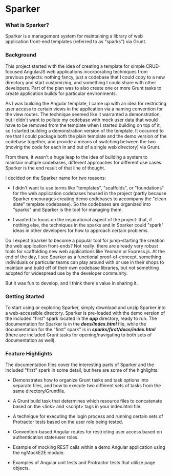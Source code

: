 # Sparker

### What is Sparker?

Sparker is a management system for maintaining a library of web application front-end templates (referred to as 
"sparks") via Grunt.

### Background

This project started with the idea of creating a template for simple CRUD-focused AngularJS web applications 
incorporating techniques from previous projects:  nothing fancy, just a codebase that I could copy to a new directory 
and start customizing, and something I could share with other developers.  Part of the plan was to also create one 
or more Grunt tasks to create application builds for particular environments.

As I was building the Angular template, I came up with an idea for restricting user access to certain views in the application via a naming convention for the view routes.  The technique seemed like it warranted a demonstration, but I didn't want to pollute my codebase with mock user data that would have to be removed from the template when I started building on top of it, so I started building a demonstration version of the template.  It occurred to me that I could package both the plain template and the demo version of the codebase together, and provide a means of switching between the two (moving the code for each in and out of a single web directory) via Grunt.

From there, it wasn't a huge leap to the idea of building a system to maintain multiple codebases, different approaches for different use cases.  Sparker is the end result of that line of thought.

I decided on the Sparker name for two reasons:

* I didn't want to use terms like "templates", "scaffolds", or "foundations" for the web application codebases housed in the project (partly because Sparker encourages creating demo codebases to accompany the "clean slate" template codebases).  So the codebases are organized into "sparks" and Sparker is the tool for managing them.

* I wanted to focus on the inspirational aspect of the project:  that, if nothing else, the techniques in the sparks and in Sparker could "spark" ideas in other developers for how to approach certain problems. 

Do I expect Sparker to become a popular tool for jump-starting the creation the web application front-ends?  Not really: there are already very robust tools for scaffolding new web applications like Yeoman or Express.js.  At the end of the day, I see Sparker as a functional proof-of-concept, something individuals or particular teams can play around with or use in their shops to maintain and build off of their own codebase libraries, but not something adopted for widespread use by the developer community.

But it was fun to develop, and I think there's value in sharing it.

### Getting Started

To start using or exploring Sparker, simply download and unzip Sparker into a web-accessible directory.  Sparker is pre-loaded with the demo version of the included "first" spark located in the **_app_** directory, ready to run.  The documentation for Sparker is in the **_docs/index.html_** file, while the documentation for the "first" spark" is in **_sparks/first/docs/index.html_** (there are included Grunt tasks for opening/navigating to both sets of documentation as well).

### Feature Highlights

The documentation files cover the interesting parts of Sparker and the included "first" spark in some detail, but here are some of the highlights:

* Demonstrates how to organize Grunt tasks and task options into separate files, and 
how to execute two different sets of tasks from the same directory/Gruntfile.

* A Grunt build task that determines which resource files to concatenate based on the &lt;link&gt; and &lt;script&gt; tags in your index.html file.

* A technique for executing the login process and running certain sets of Protractor tests based on the user role being tested.

* Convention-based Angular routes for restricting user access based on authentication state/user roles.

* Example of mocking REST calls within a demo Angular application using the ngMockE2E module.

* Examples of Angular unit tests and Protractor tests that utilize page objects.

